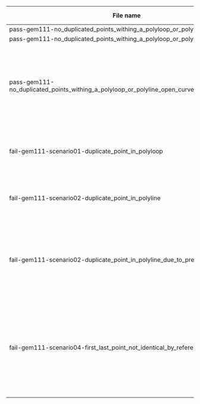 | File name                                                                                   | Expected result | Error log                                                                                                                                                                                           | Description                                                                                                                        |
|---------------------------------------------------------------------------------------------|-----------------|-----------------------------------------------------------------------------------------------------------------------------------------------------------------------------------------------------|------------------------------------------------------------------------------------------------------------------------------------|
| pass-gem111-no_duplicated_points_withing_a_polyloop_or_polyline_closed_curve                | success         | n.a.                                                                                                                                                                                                |                                                                                                                                    |
| pass-gem111-no_duplicated_points_withing_a_polyloop_or_polyline_open_curve                  | success         | n.a.                                                                                                                                                                                                |                                                                                                                                    |
| pass-gem111-no_duplicated_points_withing_a_polyloop_or_polyline_open_curve_due_to_precision | success         | n.a.                                                                                                                                                                                                | Points #29,#34 are close to being duplicates, but they are far enough to be over the precision threshold                           |
| fail-gem111-scenario01-duplicate_point_in_polyloop                                          | fail            | On instance #30=IfcPolyLoop((#31,#32,#33,#32)) some of the points [(200.0, -99.9999999999), (3714.68322461, -99.9999999999), (3714.68322461, 100.0), (3714.68322461, -99.9999999999)] are duplicate | Polyloop has point #32 duplicated                                                                                                  |
| fail-gem111-scenario02-duplicate_point_in_polyline                                          | fail            | On instance #26=IfcPolyline((#27,#28,#29,#28)) some of the points [(200.0, -99.9999999999), (3714.68322461, -99.9999999999), (3714.68322461, 100.0), (3714.68322461, -99.9999999999)] are duplicate | Polyline has point #28 duplicated                                                                                                  |
| fail-gem111-scenario02-duplicate_point_in_polyline_due_to_precision                         | fail            | On instance #26=IfcPolyline((#27,#28,#29,#34)) some of the points [(200.0, -99.9999999999), (3714.68322461, -99.9999999999), (3714.68322461, 100.0), (3714.683224, 100.0)] are duplicate            | Polyline has points #29,#34 duplicated due to the coordinates being similar (within precision)                                     |
| fail-gem111-scenario04-first_last_point_not_identical_by_reference                          | fail            | On instance #26=IfcPolyline((#27,#28,#29,#34)) first point #27=IfcCartesianPoint((200.,-99.9999999999)) is the same as last point #34=IfcCartesianPoint((200.,-99.9999999999)) but not by reference | First and last point of a polyline can be identical, but only if it's identical by reference, not just having the same coordinates |